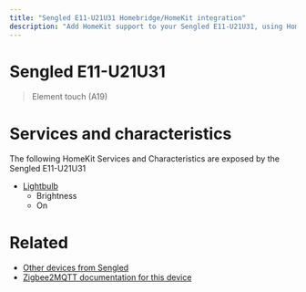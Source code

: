 ```yaml
---
title: "Sengled E11-U21U31 Homebridge/HomeKit integration"
description: "Add HomeKit support to your Sengled E11-U21U31, using Homebridge, Zigbee2MQTT and homebridge-z2m."
---
```

<!---
This file has been GENERATED using src/docgen/docgen.ts
DO NOT EDIT THIS FILE MANUALLY!
-->
# Sengled E11-U21U31
> Element touch (A19)


# Services and characteristics
The following HomeKit Services and Characteristics are exposed by
the Sengled E11-U21U31

* [Lightbulb](../../light.md)
  * Brightness
  * On


# Related
* [Other devices from Sengled](../index.md#sengled)
* [Zigbee2MQTT documentation for this device](https://www.zigbee2mqtt.io/devices/E11-U21U31.html)